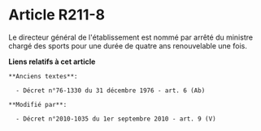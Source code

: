 # Article R211-8

Le directeur général de l'établissement est nommé par arrêté du ministre chargé des sports pour une durée de quatre ans
renouvelable une fois.

**Liens relatifs à cet article**

	**Anciens textes**:

	  - Décret n°76-1330 du 31 décembre 1976 - art. 6 (Ab)

	**Modifié par**:

	  - Décret n°2010-1035 du 1er septembre 2010 - art. 9 (V)
